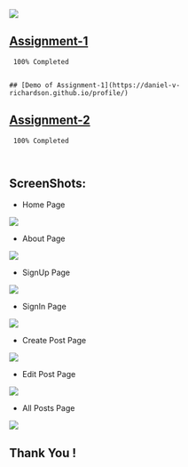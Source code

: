 <img src="https://res.cloudinary.com/newztrakerapplication/image/upload/v1663159850/360_F_84782836_Ve5462rGRdfF8l54uySIq9tuZmZDtI1F_ilbjpf.jpg">


## [Assignment-1](https://github.com/IBM-EPBL/IBM-Project-5731-1658813704/tree/master/Assignments/Daniel%20V%20Richardson/Assignment-1)

```
 100% Completed


## [Demo of Assignment-1](https://daniel-v-richardson.github.io/profile/)

```

## [Assignment-2](https://github.com/IBM-EPBL/IBM-Project-5731-1658813704/tree/master/Assignments/Daniel%20V%20Richardson/Assignment-2)

```
 100% Completed
 
 
```

## ScreenShots: 
- Home Page
<img src="https://res.cloudinary.com/newztrakerapplication/image/upload/v1663510400/Assignment-2-Assets/home_wptjdc.png">

- About Page
<img src="https://res.cloudinary.com/newztrakerapplication/image/upload/v1663510398/Assignment-2-Assets/about_w7qj5k.png">

- SignUp Page
<img src="https://res.cloudinary.com/newztrakerapplication/image/upload/v1663510399/Assignment-2-Assets/signup_ejqct5.png">

- SignIn Page
<img src="https://res.cloudinary.com/newztrakerapplication/image/upload/v1663510398/Assignment-2-Assets/signin_lmqzjy.png">

- Create Post Page
<img src="https://res.cloudinary.com/newztrakerapplication/image/upload/v1663510399/Assignment-2-Assets/create_post_mlrgpl.png">

- Edit Post Page
<img src="https://res.cloudinary.com/newztrakerapplication/image/upload/v1663510399/Assignment-2-Assets/EditPost_ryywbo.png">

- All Posts Page
<img src="https://res.cloudinary.com/newztrakerapplication/image/upload/v1663510398/Assignment-2-Assets/Allposts_qv5xe3.png">

## Thank You !
